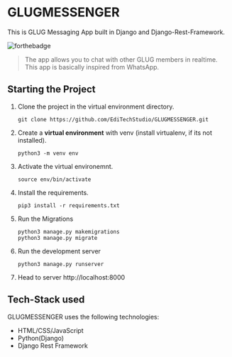 # GLUGMESSENGER
This is GLUG Messaging App built in Django and Django-Rest-Framework.

![forthebadge](https://forthebadge.com/images/badges/made-with-python.svg)<br>

> The app allows you to chat with other GLUG members in realtime. This app is basically inspired from WhatsApp.

##  Starting the Project


1. Clone the project in the virtual environment directory.

    ```
    git clone https://github.com/EdiTechStudio/GLUGMESSENGER.git

    ```

2. Create a **virtual environment** with venv (install virtualenv, if its not installed).

    ```
    python3 -m venv env

    ```

3. Activate the virtual environemnt.
 
    ```
    source env/bin/activate

    ```
    
4. Install the requirements.

    ```
    pip3 install -r requirements.txt

    ```


5. Run the Migrations
    ```
    python3 manage.py makemigrations
    python3 manage.py migrate

    ```
6. Run the development server
    ```
    python3 manage.py runserver

    ```
7. Head to server http://localhost:8000


## Tech-Stack used

GLUGMESSENGER uses the following technologies:

+ HTML/CSS/JavaScript
+ Python(Django)
+ Django Rest Framework

